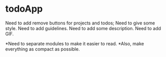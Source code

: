 # todoApp

Need to add remove buttons for projects and todos;
Need to give some style. 
Need to add guidelines.
Need to add some description.
Need to add GIF.


*Need to separate modules to make it easier to read.
*Also, make everything as compact as possible.
